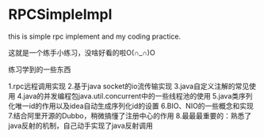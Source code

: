 # RPCSimpleImpl
this is simple rpc implement and my coding practice.

这就是一个练手小练习，没啥好看的啦O(∩_∩)O

练习学到的一些东西


1.rpc远程调用实现
2.基于java socket的io流传输实现
3.java自定义注解的常见使用
4.java的并发编程包java.util.concurrent中的一些线程池的使用
5.java类序列化唯一id的作用以及idea自动生成序列化id的设置
6.BIO、NIO的一些概念和实现
7.结合阿里开源的Dubbo，稍微搞懂了注册中心的作用
8.最最最重要的：熟悉了java反射的机制，自己动手实现了java反射调用